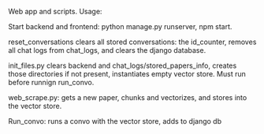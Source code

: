 Web app and scripts. Usage:

Start backend and frontend: python manage.py runserver, npm start.

reset_conversations clears all stored conversations: the id_counter, removes all chat logs from chat_logs, and clears the django database. 

init_files.py clears backend and chat_logs/stored_papers_info, creates those directories if not present, instantiates empty vector store. Must run before runnign run_convo.

web_scrape.py: gets a new paper, chunks and vectorizes, and stores into the vector store.

Run_convo: runs a convo with the vector store, adds to django db